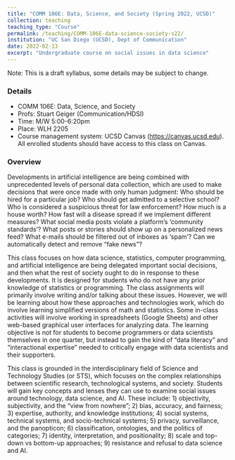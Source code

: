```yaml
---
title: "COMM 106E: Data, Science, and Society (Spring 2022, UCSD)"
collection: teaching
teaching_type: "Course"
permalink: /teaching/COMM-106E-data-science-society-s22/ 
institution: "UC San Diego (UCSD), Dept of Communication"
date: 2022-02-13
excerpt: "Undergraduate course on social issues in data science"
---
```


Note: This is a draft syllabus, some details may be subject to change.

### Details
- COMM 106E: Data, Science, and Society
- Profs: Stuart Geiger (Communication/HDSI)
- Time: M/W 5:00-6:20pm
- Place: WLH 2205
- Course management system: UCSD Canvas (https://canvas.ucsd.edu). All enrolled students should have access to this class on Canvas.

### Overview
Developments in artificial intelligence are being combined with unprecedented levels of personal data collection, which are used to make decisions that were once made with only human judgment: Who should be hired for a particular job? Who should get admitted to a selective school? Who is considered a suspicious threat for law enforcement? How much is a house worth? How fast will a disease spread if we implement different measures? What social media posts violate a platform’s ‘community standards’? What posts or stories should show up on a personalized news feed? What e-mails should be filtered out of inboxes as ‘spam’? Can we automatically detect and remove “fake news”?

This class focuses on how data science, statistics, computer programming, and artificial intelligence are being delegated important social decisions, and then what the rest of society ought to do in response to these developments. It is designed for students who do not have any prior knowledge of statistics or programming. The class assignments will primarily involve writing and/or talking about these issues. However, we will be learning about how these approaches and technologies work, which do involve learning simplified versions of math and statistics. Some in-class activities will involve working in spreadsheets (Google Sheets) and other web-based graphical user interfaces for analyzing data. The learning objective is not for students to become programmers or data scientists themselves in one quarter, but instead to gain the kind of “data literacy” and “interactional expertise” needed to critically engage with data scientists and their supporters.

This class is grounded in the interdisciplinary field of Science and Technology Studies (or STS), which focuses on the complex relationships between scientific research, technological systems, and society. Students will gain key concepts and lenses they can use to examine social issues around technology, data science, and AI. These include: 1) objectivity, subjectivity, and the “view from nowhere”; 2) bias, accuracy, and fairness; 3) expertise, authority, and knowledge institutions; 4) social systems, technical systems, and socio-technical systems; 5) privacy, surveillance, and the panopticon; 6) classification, ontologies, and the politics of categories; 7) identity, interpretation, and positionality; 8) scale and top-down vs bottom-up approaches; 9) resistance and refusal to data science and AI.
